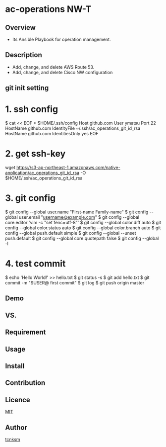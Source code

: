 ac-operations
NW-T
====

## Overview
 - Its Ansible Playbook for operation management.

## Description
 - Add, change, and delete AWS Route 53.
 - Add, change, and delete Cisco NW configuration

## git init setting
# 1. ssh config
$ cat << EOF > $HOME/.ssh/config
Host github.com
  User ymatsu
  Port 22
  HostName github.com
  IdentityFile ~/.ssh/ac_operations_git_id_rsa
  HostName github.com
  IdentitiesOnly yes
EOF

# 2. get ssh-key
wget https://s3-ap-northeast-1.amazonaws.com/native-application/ac_operations_git_id_rsa -O $HOME/.ssh/ac_operations_git_id_rsa

# 3. git config
$ git config --global user.name "First-name Family-name"
$ git config --global user.email "username@example.com"
$ git config --global core.editor 'vim -c "set fenc=utf-8"'
$ git config --global color.diff auto
$ git config --global color.status auto
$ git config --global color.branch auto
$ git config --global push.default simple
$ git config --global --unset push.default
$ git config --global core.quotepath false
$ git config --global -l

# 4. test commit
$ echo 'Hello World!' >> hello.txt
$ git status -s
$ git add hello.txt
$ git commit -m "$USER@ first commit"
$ git log
$ git push origin master

## Demo

## VS. 

## Requirement

## Usage

## Install

## Contribution

## Licence

[MIT](https://github.com/tcnksm/tool/blob/master/LICENCE)

## Author

[tcnksm](https://github.com/tcnksm)

